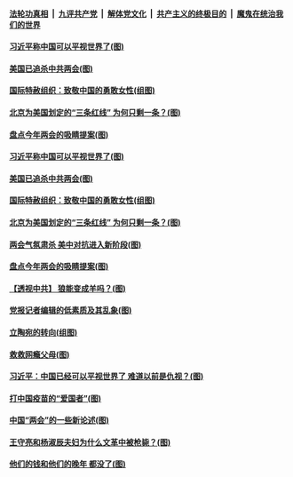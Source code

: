 ####  [法轮功真相](../../../../basic/blob/master/README.md?t=03101831) &nbsp;|&nbsp; [九评共产党](../../../../9ping.md/blob/master/README.md?t=03101831) &nbsp;|&nbsp; [解体党文化](../../../../jtdwh.md/blob/master/README.md?t=03101831)  &nbsp;|&nbsp; [共产主义的终极目的](../../../../gczydzjmd.md/blob/master/README.md?t=03101831) &nbsp;|&nbsp; [魔鬼在统治我们的世界](../../../../mgztzwmdsj.md/blob/master/README.md?t=03101831) 

#### [习近平称中国可以平视世界了(图)](../pages/p4/965040.md?t=03101831) 


#### [美国已追杀中共两会(图)](../pages/p4/965048.md?t=03101831) 

#### [国际特赦组织：致敬中国的勇敢女性(组图)](../pages/p4/965047.md?t=03101831) 

#### [北京为美国划定的“三条红线” 为何只剩一条？(图)](../pages/p4/965051.md?t=03101831) 

#### [盘点今年两会的吸睛提案(图)](../pages/p4/965049.md?t=03101831) 

#### [习近平称中国可以平视世界了(图)](../pages/p4/965040.md?t=03101831) 


#### [美国已追杀中共两会(图)](../pages/p4/965048.md?t=03101831) 

#### [国际特赦组织：致敬中国的勇敢女性(组图)](../pages/p4/965047.md?t=03101831) 

#### [北京为美国划定的“三条红线” 为何只剩一条？(图)](../pages/p4/965051.md?t=03101831) 

#### [两会气氛肃杀 美中对抗进入新阶段(图)](../pages/p4/965043.md?t=03101831) 

#### [盘点今年两会的吸睛提案(图)](../pages/p4/965049.md?t=03101831) 

#### [【透视中共】 狼能变成羊吗？(图)](../pages/p4/965038.md?t=03101831) 



#### [党报记者编辑的低素质及其乱象(图)](../pages/p4/964961.md?t=03101831) 

#### [立陶宛的转向(组图)](../pages/p4/964947.md?t=03101831) 

#### [救救网瘾父母(图)](../pages/p4/964944.md?t=03101831) 

#### [习近平：中国已经可以平视世界了 难道以前是仇视？(图)](../pages/p4/964936.md?t=03101831) 

#### [打中国疫苗的“爱国者”(图)](../pages/p4/964934.md?t=03101831) 

#### [中国“两会”的一些新论述(图)](../pages/p4/964932.md?t=03101831) 



#### [王守亮和杨淑辰夫妇为什么文革中被枪毙？(图)](../pages/p4/964821.md?t=03101831) 

#### [他们的钱和他们的晚年 都没了(图)](../pages/p4/964842.md?t=03101831) 

